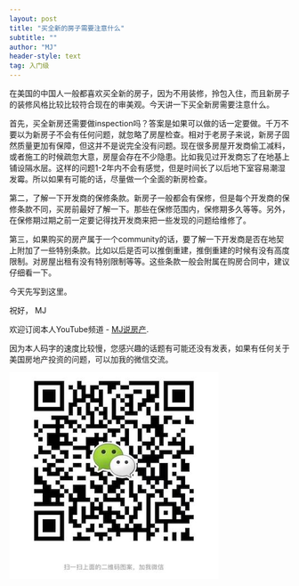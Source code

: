 ```yaml
---
layout: post
title: "买全新的房子需要注意什么"
subtitle: ""
author: "MJ"
header-style: text
tag: 入门级
---
```


在美国的中国人一般都喜欢买全新的房子，因为不用装修，拎包入住，而且新房子的装修风格比较比较符合现在的审美观。今天讲一下买全新房需要注意什么。

首先，买全新房还需要做inspection吗？答案是如果可以做的话一定要做。千万不要以为新房子不会有任何问题，就忽略了房屋检查。相对于老房子来说，新房子固然质量更加有保障，但这并不是说完全没有问题。现在很多房屋开发商偷工减料，或者施工的时候疏忽大意，房屋会存在不少隐患。比如我见过开发商忘了在地基上铺设隔水层。这样的问题1-2年内不会有感觉，但是时间长了以后地下室容易潮湿发霉。所以如果有可能的话，尽量做一个全面的新房检查。

第二，了解一下开发商的保修条款。新房子一般都会有保修，但是每个开发商的保修条款不同，买房前最好了解一下。那些在保修范围内，保修期多久等等。另外，在保修期过期之前一定要记得找开发商来把一些发现的问题给维修了。

第三，如果购买的房产属于一个community的话，要了解一下开发商是否在地契上附加了一些特别条款。比如以后是否可以推倒重建，推倒重建的时候有没有高度限制。对房屋出租有没有特别限制等等。这些条款一般会附属在购房合同中，建议仔细看一下。

今天先写到这里。

祝好，
MJ

欢迎订阅本人YouTube频道 - [MJ说房产](https://www.youtube.com/channel/UCgat5JGcprM26nA0e1qqqCA).

因为本人码字的速度比较慢，您感兴趣的话题有可能还没有发表，如果有任何关于美国房地产投资的问题，可以加我的微信交流。

![Image of Wechat](/img/wechat.jpeg)
